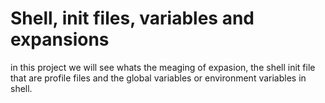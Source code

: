 # Shell, init files, variables and expansions

in this project we will see whats the meaging of expasion, the shell init file that are profile files and the global variables or environment variables in shell.